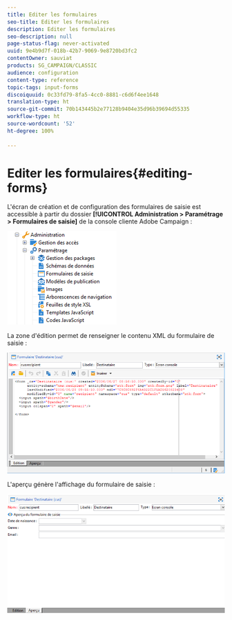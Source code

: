 ```yaml
---
title: Editer les formulaires
seo-title: Editer les formulaires
description: Editer les formulaires
seo-description: null
page-status-flag: never-activated
uuid: 9e4b9d7f-018b-42b7-9069-9e8720bd3fc2
contentOwner: sauviat
products: SG_CAMPAIGN/CLASSIC
audience: configuration
content-type: reference
topic-tags: input-forms
discoiquuid: 0c33fd79-8fa5-4cc0-8881-c6d6f4ee1648
translation-type: ht
source-git-commit: 70b143445b2e77128b9404e35d96b39694d55335
workflow-type: ht
source-wordcount: '52'
ht-degree: 100%

---
```



# Editer les formulaires{#editing-forms}

L&#39;écran de création et de configuration des formulaires de saisie est accessible à partir du dossier **[!UICONTROL Administration > Paramétrage > Formulaires de saisie]** de la console cliente Adobe Campaign :

![](assets/d_ncs_integration_form_arbo.png)

La zone d&#39;édition permet de renseigner le contenu XML du formulaire de saisie :

![](assets/d_ncs_integration_form_edit.png)

L&#39;aperçu génère l&#39;affichage du formulaire de saisie :

![](assets/d_ncs_integration_form_preview.png)

